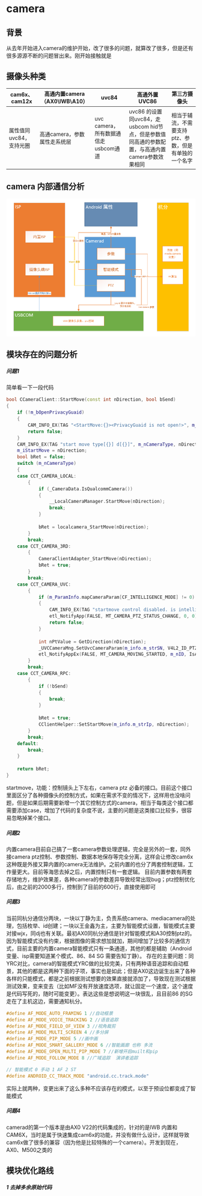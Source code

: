 # camera
## 背景
从去年开始进入camera的维护开始，改了很多的问题，就算改了很多，但是还有很多源源不断的问题冒出来。刚开始接触就是

## 摄像头种类
| cam6x、cam12x | 高通内置camera（AX0\IWB\A10） |  uvc84 |  高通外置UVC86  | 第三方摄像头  |
| --- | --- | --- | --- | --- |
| 属性值同uvc84，支持光圈 | 高通camera，参数属性走系统层 | uvc camera，所有数据通信走usbcom通道 | uvc86 的设置同uvc84，走usbcom hid节点，但是参数值同高通的参数配置，与高通内置camera参数效果相同 | 相当于辅流，不需要支持ptz、参数，但是有单独的一个名字 |

## camera 内部通信分析
![image](camera.png)

## 模块存在的问题分析
##### 问题1
简单看一下一段代码
```c++
bool CCameraClient::StartMove(const int nDirection, bool bSend)
{
    if (!m_bOpenPrivacyGuaid)
    {
        CAM_INFO_EX(TAG "<StartMove:{}><PrivacyGuaid is not open!>", m_nID);
        return false;
    }
    CAM_INFO_EX(TAG "start move type[{}] d[{}]", m_nCameraType, nDirection);
    m_iStartMove = nDirection;
    bool bRet = false;
    switch (m_nCameraType)
    {
    case CCT_CAMERA_LOCAL:
        {
            if (_CameraData.IsQualcommCamera())
            {
                __LocalCameraManager.StartMove(nDirection);
                break;
            }   

            bRet = localcamera_StartMove(nDirection);
        }
        break;
    case CCT_CAMERA_3RD:
        {
            CameraClientAdapter_StartMove(nDirection);
            bRet = true;
        }
        break;
    case CCT_CAMERA_UVC:
        {
            if (m_ParamInfo.mapCameraParam[CF_INTELLIGENCE_MODE] != 0)
            {
                CAM_INFO_EX(TAG "startmove control disabled. is intelligence mode!");
                etl_NotifyApp(FALSE, MT_CAMERA_PTZ_STATUS_CHANGE, 0, 0);
                return false;
            }

            int nPtValue = GetDirection(nDirection);
            _UVCCameraMng.SetUvcCameraParam(m_info.m_strSN, V4L2_ID_PTZCTRL, nPtValue, false);
            etl_NotifyAppEx(FALSE, MT_CAMERA_MOVING_STARTED, m_nID, IsActive(), sizeof(int), &nDirection);
        }
        break;
    case CCT_CAMERA_RPC:
        {
            if (!bSend)
            {
                break;
            }

            bRet = true;
            CClientHelper::SetStartMove(m_info.m_strIp, nDirection);
        }
        break;
    default:
        break;
    }

    return bRet;
}
```
startmove，功能：控制镜头上下左右，camera ptz 必备的接口。目前这个接口里面区分了各种摄像头的控制方式，如果在需求不变的情况下，这样用也没啥问题，但是如果后期需要新增一个其它控制方式的camera，相当于每类这个接口都需要添加case，增加了代码的复杂度不说，主要的问题是这类接口比较多，很容易忽略掉某个接口。

##### 问题2
内置camera目前自己搞了一套camera参数处理逻辑，完全是另外的一套，同外接camera ptz控制、参数控制、数据本地保存等完全分离，这样会让修改cam6x 这种既是外接又算内置的camera无法维护。之前内置的也分了两套控制逻辑，工作量更大。目前等海思去掉之后，内置控制只有一套逻辑。
目前内置参数有两套存储地方，维护效果差，各种camera的参数差异导致经常出现bug；ptz控制优化后，由之前的2000多行，控制到了目前的600行，直接使用即可

##### 问题3
当前同杭分通信分两块，一块以丁静为主，负责系统camera、mediacamera的处理，包括枚举、id创建；一块以王金鑫为主，主要为智能模式设置，智能模式主要对接wjx，同dj也有关联。最初AX0同杭分通信是针对智能模式和A30控制ptz的。因为智能模式没有约束，根据图像的需求想加就加，期间增加了比较多的通信方式，目前主要的内置camera智能模式只有一条通道，其他的都是辅助（Android变量、isp需要知道某个模式、86、84 SG 需要告知丁静）。
存在的主要问题：同YRC对比，camera的智能模式YRC做的比较完美，只有两种语音追踪和自动框景，其他的都是这两种下面的子项，事实也是如此；但是AX0这边诞生出来了各种各样的只能模式，都是之前根据测试想要的效果直接就添加了，导致现在测试根据测试效果，变来变去（比如MF没有开放速度选项，就让固定一个速度，这个速度是代码写死的，随时可能变更）。表达这些是想说明这一块很乱，且目前86 的SG 走在了主机这边，需要通知杭分。
```c++
#define AF_MODE_AUTO_FRAMING 1 //自动框景
#define AF_MODE_VOICE_TRACKING 2 //语音追踪
#define AF_MODE_FIELD_OF_VIEW 3 //视角裁剪
#define AF_MODE_MULTI_SCREEN 4 //多分屏
#define AF_MODE_PIP_MODE 5 //画中画
#define AF_MODE_SMART_GALLERY_MODE 6 //智能画廊 也称 多流
#define AF_MODE_OPEN_MULTI_PIP_MODE 7 //新增开启muilt和pip
#define AF_MODE_FOLLOW_MODE 8 //广域追踪  演讲者追踪
```
```c++
// 智能模式 0 手动 1 AF 2 ST
#define ANDROID_CC_TRACK_MODE "android.cc.track.mode"
```
实际上就两种，变更出来了这么多种不应该存在的模式，以至于预设位都变成了智能模式

##### 问题4
camerad的第一个版本是由AX0 V22的代码集成的，针对的是IWB 内置和CAM6X，当时是属于快速集成cam6x的功能，并没有做什么设计，这样就导致cam6x做了很多的兼容（因为他是比较特殊的一个camera）。开发到现在，AX0、M500之类的

## 模块优化路线
##### 1 去掉多余原始代码

